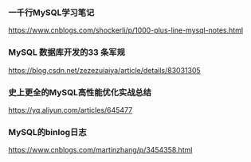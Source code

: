 ### 一千行MySQL学习笔记
https://www.cnblogs.com/shockerli/p/1000-plus-line-mysql-notes.html
### MySQL 数据库开发的33 条军规
https://blog.csdn.net/zezezuiaiya/article/details/83031305
### 史上更全的MySQL高性能优化实战总结
https://yq.aliyun.com/articles/645477
### MySQL的binlog日志
https://www.cnblogs.com/martinzhang/p/3454358.html
